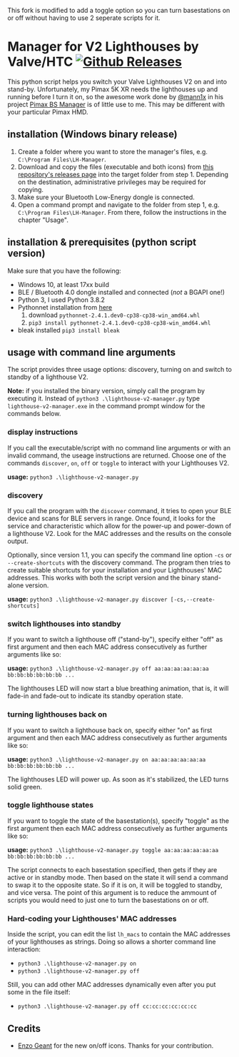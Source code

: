 This fork is modified to add a toggle option so you can turn basestations on or off without having to use 2 seperate scripts for it.


# Manager for V2 Lighthouses by Valve/HTC [![Github Releases](https://img.shields.io/github/downloads/YukihoAA/lighthouse-v2-manage/total.svg)](https://github.com/YukihoAA/lighthouse-v2-manageㄱ/releases)
This python script helps you switch your Valve Lighthouses V2 on and into stand-by. Unfortunately, my Pimax 5K XR needs the lighthouses up and running before I turn it on, so the awesome work done by [@mann1x]( https://github.com/mann1x ) in his project [Pimax BS Manager](https://github.com/mann1x/pimax_bs_manager) is of little use to me. This may be different with your particular Pimax HMD.

## installation (Windows binary release)
1. Create a folder where you want to store the manager's files, e.g. `C:\Program Files\LH-Manager`. 
1. Download and copy the files (executable and both icons) from [this repository's releases page](https://github.com/nouser2013/lighthouse-v2-manager/releases) into the target folder from step 1. Depending on the destination, administrative privileges may be required for copying.
1. Make sure your Bluetooth Low-Energy dongle is connected.
1. Open a command prompt and navigate to the folder from step 1, e.g. `C:\Program Files\LH-Manager`. From there, follow the instructions in the chapter "Usage".

## installation & prerequisites (python script version)
Make sure that you have the following:
* Windows 10, at least 17xx build 
* BLE / Bluetooth 4.0 dongle installed and connected (*not* a BGAPI one!)
* Python 3, I used Python 3.8.2
* Pythonnet installation from [here](https://www.lfd.uci.edu/~gohlke/pythonlibs/#pythonnet)
  1. download `pythonnet‑2.4.1.dev0‑cp38‑cp38‑win_amd64.whl` 
  2. `pip3 install pythonnet‑2.4.1.dev0‑cp38‑cp38‑win_amd64.whl`
* bleak installed `pip3 install bleak` 

## usage with command line arguments
The script provides three usage options: discovery, turning on and switch to standby of a lighthouse V2.

**Note:** if you installed the binary version, simply call the program by executing it. Instead of `python3 .\lighthouse-v2-manager.py` type `lighthouse-v2-manager.exe` in the command prompt window for the commands below.

### display instructions
If you call the executable/script with no command line arguments or with an invalid command, the useage instructions are returned. Choose one of the commands `discover`, `on`, `off` or `toggle` to interact with your Lighthouses V2.

**usage:** `python3 .\lighthouse-v2-manager.py`

### discovery
If you call the program with the `discover` command, it tries to open your BLE device and scans for BLE servers in range. Once found, it looks for the service and characteristic which allow for the power-up and power-down of a lighthouse V2. Look for the MAC addresses and the results on the console output.

Optionally, since version 1.1, you can specify the command line option `-cs` or `--create-shortcuts` with the discovery command. The program then tries to create suitable shortcuts for your installation and your Lighthouses' MAC addresses. This works with both the script version and the binary stand-alone version.

**usage:** `python3 .\lighthouse-v2-manager.py discover [-cs,--create-shortcuts]`

### switch lighthouses into standby
If you want to switch a lighthouse off ("stand-by"), specify either "off" as first argument and then each MAC address consecutively as further arguments like so:

**usage:** `python3 .\lighthouse-v2-manager.py off aa:aa:aa:aa:aa:aa bb:bb:bb:bb:bb:bb ...`

The lighthouses LED will now start a blue breathing animation, that is, it will fade-in and fade-out to indicate its standby operation state.

### turning lighthouses back on
If you want to switch a lighthouse back on, specify either "on" as first argument and then each MAC address consecutively as further arguments like so:

**usage:** `python3 .\lighthouse-v2-manager.py on aa:aa:aa:aa:aa:aa bb:bb:bb:bb:bb:bb ...`

The lighthouses LED will power up. As soon as it's stabilized, the LED turns solid green.

### toggle lighthouse states
If you want to toggle the state of the basestation(s), specify "toggle" as the first argument then each MAC address consecutively as further arguments like so:

**usage:** `python3 .\lighthouse-v2-manager.py toggle aa:aa:aa:aa:aa:aa bb:bb:bb:bb:bb:bb ...`

The script connects to each basestation specified, then gets if they are active or in standby mode. Then based on the state it will send a command to swap it to the opposite state. So if it is on, it will be toggled to standby, and vice versa. The point of this argument is to reduce the ammount of scripts you would need to just one to turn the basestations on or off.

### Hard-coding your Lighthouses' MAC addresses
Inside the script, you can edit the list `lh_macs` to contain the MAC addresses of your lighthouses as strings. Doing so allows a shorter command line interaction:
* `python3 .\lighthouse-v2-manager.py on`
* `python3 .\lighthouse-v2-manager.py off`

Still, you can add other MAC addresses dynamically even after you put some in the file itself:
* `python3 .\lighthouse-v2-manager.py off cc:cc:cc:cc:cc:cc`

## Credits
* [Enzo Geant](https://github.com/egeant94) for the new on/off icons. Thanks for your contribution.
